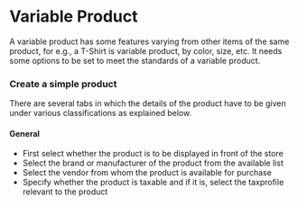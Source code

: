 # Variable Product

A variable product has some features varying from other items of the same product, for e.g., a T-Shirt is variable product, by color, size, etc. It needs some options to be set to meet the standards of a variable product.

### Create a simple product
There are several tabs in which the details of the product have to be given under various classifications as explained below.

#### General
* First select whether the product is to be displayed in front of the store
* Select the brand or manufacturer of the product from the available list
* Select the vendor from whom the product is available for purchase
* Specify whether the product is taxable and if it is, select the taxprofile relevant to the product
